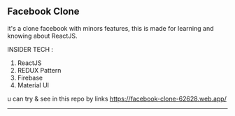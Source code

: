 ## Facebook Clone
it's a clone facebook with minors features, this is made for learning and knowing about ReactJS.

INSIDER TECH :

1. ReactJS
2. REDUX Pattern
3. Firebase
4. Material UI

u can try & see in this repo by links https://facebook-clone-62628.web.app/

---
```any question? sent me farridguntoro@gmail.com or @farrid_jr on IG.